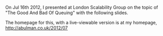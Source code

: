 On Jul 16th 2012, I presented at London Scalability Group on the topic 
of "The Good And Bad Of Queuing" with the following slides.

The homepage for this, with a live-viewable version is at my homepage, 
http://abulman.co.uk/2012/07

